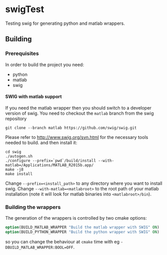 # swigTest

Testing swig for generating python and matlab wrappers.

## Building

### Prerequisites

In order to build the project you need:

* python
* matlab 
* swig

#### SWIG with matlab support

If you need the matlab wrapper then you should switch to a developer version of swig.
You need to checkout the `matlab` branch from the swig repository

``` 
git clone --branch matlab https://github.com/swig/swig.git
```

Please refer to http://www.swig.org/svn.html for the necessary tools needed to build.
and then install it:

``` 
cd swig
./autogen.sh 
./configure --prefix=`pwd`/build/install --with-matlab=/Applications/MATLAB_R2015b.app/
make -j8
make install
```

Change `--prefix=<install_path>` to any directory where you want to install swig. 
Change `--with-matlab=<matlabroot>` to the root path of your matlab installation (note it will look for matlab binaries into `<matlabroot>/bin`).

### Building the wrappers

The generation of the wrappers is controlled by two cmake options:

```cmake
option(BUILD_MATLAB_WRAPPER "Build the matlab wrapper with SWIG" ON)
option(BUILD_PYTHON_WRAPPER "Build the python wrapper with SWIG" ON)
```
so you can change the behaviour at `cmake` time with eg `-DBUILD_MATLAB_WRAPPER:BOOL=OFF`.